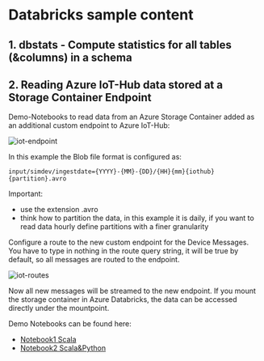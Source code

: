 # Databricks sample content

## 1. dbstats - Compute statistics for all tables (&columns) in a schema


## 2. Reading Azure IoT-Hub data stored at a Storage Container Endpoint
Demo-Notebooks to read data from an Azure Storage Container added as an additional custom endpoint to Azure IoT-Hub:

![iot-endpoint](https://raw.githubusercontent.com/hau-mal/articles/master/images/iot-hub-enpoint-1.png)


In this example the Blob file format is configured as:
    
    input/simdev/ingestdate={YYYY}-{MM}-{DD}/{HH}{mm}{iothub}{partition}.avro
       
Important: 
* use the extension .avro
* think how to partition the data, in this example it is daily, if you want to read data hourly define partitions with a finer granularity

Configure a route to the new custom endpoint for the Device Messages. You have to type in nothing in the route query string, it will be true by default, so all messages are routed to the endpoint.

![iot-routes](https://raw.githubusercontent.com/hau-mal/articles/master/images/iot-hub-routes-1.png)

Now all new messages will be streamed to the new endpoint. If you mount the storage container in Azure Databricks, the data can be accessed directly under the mountpoint.

Demo Notebooks can be found here:
* [Notebook1 Scala](https://raw.github.com/hau-mal/databricks/master/notebooks/Read-IoT-Data-from-a-Storage-Container(Scala).dbc)
* [Notebook2 Scala&Python](https://raw.github.com/hau-mal/databricks/master/notebooks/Read-IoT-Data-from-a-Storage-Container-Endpoint.dbc)
